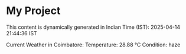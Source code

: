 # My Project

This content is dynamically generated in Indian Time (IST): 2025-04-14 21:44:36 IST


Current Weather in Coimbatore:
Temperature: 28.88 °C
Condition: haze
